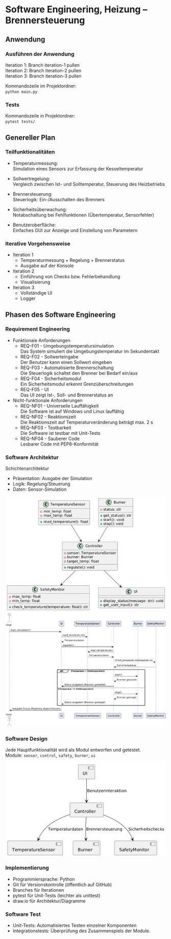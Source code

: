 # Software Engineering, Heizung – Brennersteuerung

## Anwendung

### Ausführen der Anwendung

Iteration 1: Branch iteration-1 pullen <br>
Iteration 2: Branch iteration-2 pullen <br>
Iteration 3: Branch iteration-3 pullen <br>

Kommandozeile im Projektordner: <br>
`python main.py`

### Tests

Kommandozeile in Projektordner: <br>
`pytest tests/`


## Genereller Plan

### Teilfunktionalitäten
- Temperaturmessung: <br>
Simulation eines Sensors zur Erfassung der Kesseltemperatur

- Sollwertregelung: <br>
Vergleich zwischen Ist- und Solltemperatur, Steuerung des Heizbetriebs

- Brennersteuerung: <br>
Steuerlogik: Ein-/Ausschalten des Brenners

- Sicherheitsüberwachung: <br>
Notabschaltung bei Fehlfunktionen (Übertemperatur, Sensorfehler)

- Benutzeroberfläche: <br>
Einfaches GUI zur Anzeige und Einstellung von Parametern

### Iterative Vorgehensweise
- Iteration 1
  - Temperaturmessung + Regelung + Brennerstatus
  - Ausgabe auf der Konsole
- Iteration 2
  - Einführung von Checks bzw. Fehlerbehandlung
  - Visualisierung
- Iteration 3
  - Vollständige UI
  - Logger


## Phasen des Software Engineering

### Requirement Engineering
- Funktionale Anforderungen
  - REQ-F01 - Umgebungstemperatursimulation <br>
    Das System simuliert die Umgebungstemperatur im Sekundentakt
  - REQ-F02 - Sollwerteingabe <br>
    Der Benutzer kann einen Sollwert eingeben
  - REQ-F03 - Automatisierte Brennerschaltung <br>
    Die Steuerlogik schaltet den Brenner bei Bedarf ein/aus
  - REQ-F04 - Sicherheitsmodul <br>
    Ein Sicherheitsmodul erkennt Grenzüberschreitungen
  - REQ-F05 - UI <br>
    Das UI zeigt Ist-, Soll- und Brennerstatus an
- Nicht-funktionale Anforderungen
  - REQ-NF01 - Universelle Lauffähigkeit <br>
    Die Software ist auf Windows und Linux lauffähig
  - REQ-NF02 - Reaktionszeit <br>
    Die Reaktionszeit auf Temperaturveränderung beträgt max. 2 s
  - REQ-NF03 - Testbarkeit <br>
    Die Software ist testbar mit Unit-Tests
  - REQ-NF04 - Sauberer Code <br>
    Lesbarer Code mit PEP8-Konformität

### Software Architektur
Schichtenarchitektur
- Präsentation: Ausgabe der Simulation
- Logik: Regelung/Steuerung
- Daten: Sensor-Simulation

![Klassendiagramm.png](documentation/Klassendiagramm.png)
![Sequenzdiagramm.png](documentation/Sequenzdiagramm.png)

### Software Design
Jede Hauptfunktionalität wird als Modul entworfen und getestet. <br>
Module: `sensor`, `control`, `safety`, `burner`, `ui`

![Moduldiagramm.png](documentation/Moduldiagramm.png)

### Implementierung
- Programmiersprache: Python
- Git für Versionskontrolle (öffentlich auf GitHub)
- Branches für Iterationen
- pytest für Unit-Tests (leichter als unittest)
- draw.io für Architektur/Diagramme

### Software Test
- Unit-Tests: Automatisiertes Testen einzelner Komponenten
- Integrationstests: Überprüfung des Zusammenspiels der Module.